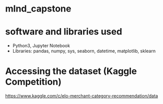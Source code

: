 # mlnd_capstone

# software and libraries used

- Python3, Jupyter Notebook
- Libraries: pandas, numpy, sys, seaborn, datetime, matplotlib, sklearn

# Accessing the dataset (Kaggle Competition)
https://www.kaggle.com/c/elo-merchant-category-recommendation/data